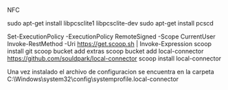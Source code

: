 NFC

sudo apt-get install libpcsclite1 libpcsclite-dev
sudo apt-get install pcscd


Set-ExecutionPolicy -ExecutionPolicy RemoteSigned -Scope CurrentUser
Invoke-RestMethod -Uri https://get.scoop.sh | Invoke-Expression
scoop install git
scoop bucket add extras
scoop bucket add local-connector https://github.com/souldpark/local-connector
scoop install local-connector

Una vez instalado el archivo de configuracion se encuentra en la carpeta C:\Windows\system32\config\systemprofile\.local-connector

